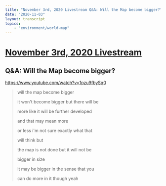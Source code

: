 ```yaml
---
title: "November 3rd, 2020 Livestream Q&A: Will the Map become bigger?"
date: "2020-11-03"
layout: transcript
topics:
    - "environment/world-map"
---
```

# [November 3rd, 2020 Livestream](../2020-11-03.md)
## Q&A: Will the Map become bigger?
https://www.youtube.com/watch?v=1pzu9fbySq0
> will the map become bigger
> 
> it won't become bigger but there will be
> 
> more like it will be further developed
> 
> and that may mean more
> 
> or less i'm not sure exactly what that
> 
> will think but
> 
> the map is not done but it will not be
> 
> bigger in size
> 
> it may be bigger in the sense that you
> 
> can do more in it though yeah
> 
